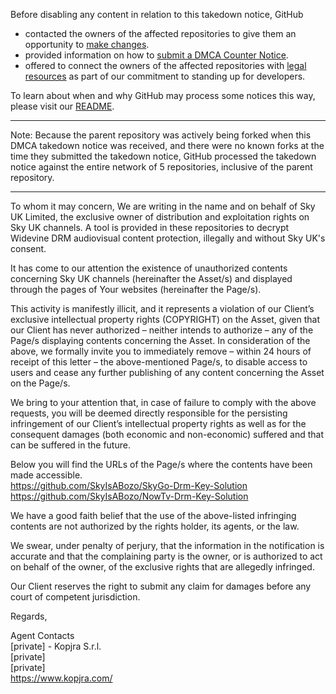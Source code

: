 Before disabling any content in relation to this takedown notice, GitHub
- contacted the owners of the affected repositories to give them an opportunity to [make changes](https://docs.github.com/en/github/site-policy/dmca-takedown-policy#a-how-does-this-actually-work).
- provided information on how to [submit a DMCA Counter Notice](https://docs.github.com/en/articles/guide-to-submitting-a-dmca-counter-notice).
- offered to connect the owners of the affected repositories with [legal resources](https://github.blog/2020-11-16-standing-up-for-developers-youtube-dl-is-back/#developer-defense-fund) as part of our commitment to standing up for developers.

To learn about when and why GitHub may process some notices this way, please visit our [README](https://github.com/github/dmca/blob/master/README.md#anatomy-of-a-takedown-notice).

---

Note: Because the parent repository was actively being forked when this DMCA takedown notice was received, and there were no known forks at the time they submitted the takedown notice, GitHub processed the takedown notice against the entire network of 5 repositories, inclusive of the parent repository.

---

To whom it may concern,
We are writing in the name and on behalf of Sky UK Limited, the exclusive owner of distribution and exploitation rights on Sky UK channels.
A tool is provided in these repositories to decrypt Widevine DRM audiovisual content protection, illegally and without Sky UK's consent.

It has come to our attention the existence of unauthorized contents concerning Sky UK channels (hereinafter the Asset/s) and displayed through the pages of Your websites (hereinafter the Page/s).

This activity is manifestly illicit, and it represents a violation of our Client’s exclusive intellectual property rights (COPYRIGHT) on the Asset, given that our Client has never authorized – neither intends to authorize – any of the Page/s displaying contents concerning the Asset.
In consideration of the above, we formally invite you to immediately remove – within 24 hours of receipt of this letter – the above-mentioned Page/s, to disable access to users and cease any further publishing of any content concerning the Asset on the Page/s.

We bring to your attention that, in case of failure to comply with the above requests, you will be deemed directly responsible for the persisting infringement of our Client’s intellectual property rights as well as for the consequent damages (both economic and non-economic) suffered and that can be suffered in the future.

Below you will find the URLs of the Page/s where the contents have been made accessible.  
https://github.com/SkyIsABozo/SkyGo-Drm-Key-Solution  
https://github.com/SkyIsABozo/NowTv-Drm-Key-Solution

We have a good faith belief that the use of the above-listed infringing contents are not authorized by the rights holder, its agents, or the law.

We swear, under penalty of perjury, that the information in the notification is accurate and that the complaining party is the owner, or is authorized to act on behalf of the owner, of the exclusive rights that are allegedly infringed.

Our Client reserves the right to submit any claim for damages before any court of competent jurisdiction.

Regards,

Agent Contacts  
[private] - Kopjra S.r.l.  
[private]  
[private]  
https://www.kopjra.com/
